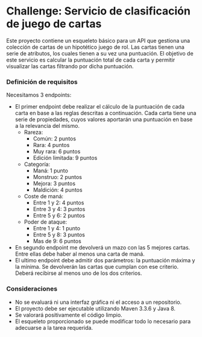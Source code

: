 # Challenge: Servicio de clasificación de juego de cartas

Este proyecto contiene un esqueleto básico para un API que gestiona una
colección de cartas de un hipotético juego de rol.
Las cartas tienen una serie de atributos, los cuales tienen a su vez una
puntuación. El objetivo de este servicio es calcular la puntuación total de cada
carta y permitir visualizar las cartas filtrando por dicha puntuación.

### Definición de requisitos
Necesitamos 3 endpoints:
* El primer endpoint debe realizar el cálculo de la puntuación de cada carta en
  base a las reglas descritas a continuación. Cada carta tiene una serie de
  propiedades, cuyos valores aportarán una puntuación en base a la relevancia
  del mismo.
    * Rareza:
        * Común: 2 puntos
        * Rara: 4 puntos
        * Muy rara: 6 puntos
        * Edición limitada: 9 puntos
    * Categoría:
        * Maná: 1 punto
        * Monstruo: 2 puntos
        * Mejora: 3 puntos
        * Maldición: 4 puntos
    * Coste de maná:
        * Entre 1 y 2: 4 puntos
        * Entre 3 y 4: 3 puntos
        * Entre 5 y 6: 2 puntos
    * Poder de ataque:
        * Entre 1 y 4: 1 punto
        * Entre 5 y 8: 3 puntos
        * Mas de 9: 6 puntos
* En segundo endpoint me devolverá un mazo con las 5 mejores cartas. Entre ellas
  debe haber al menos una carta de maná.
* El ultimo endpoint debe admitir dos parámetros: la puntuación máxima y la
  mínima. Se devolverán las cartas que cumplan con ese criterio. Deberá
  recibirse al menos uno de los dos criterios.

### Consideraciones
- No se evaluará ni una interfaz gráfica ni el acceso a un repositorio.
- El proyecto debe ser ejecutable utilizando Maven 3.3.6 y Java 8.
- Se valorará positivamente el código limpio.
- El esqueleto proporcionado se puede modificar todo lo necesario para adecuarse
  a la tarea requerida.
